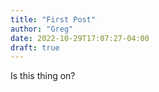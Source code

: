 ```yaml
---
title: "First Post"
author: "Greg"
date: 2022-10-29T17:07:27-04:00
draft: true
---
```


Is this thing on?